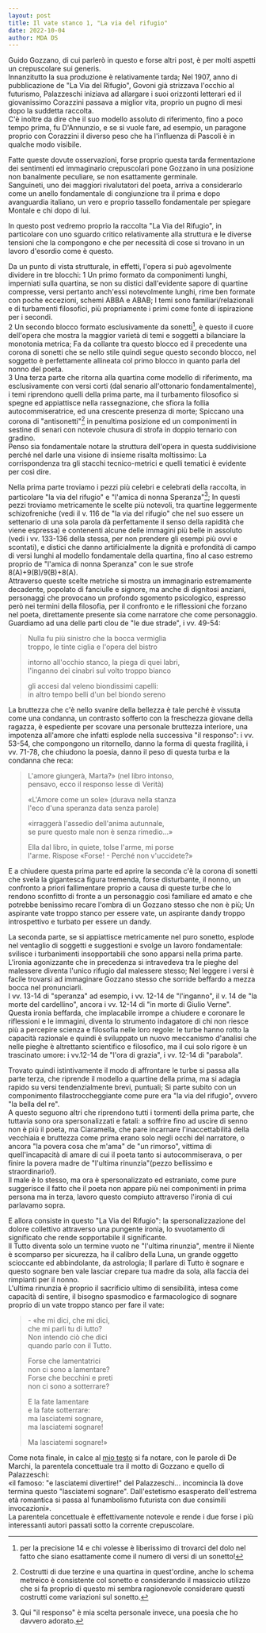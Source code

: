 ```yaml
---
layout: post
title: Il vate stanco 1, "La via del rifugio"
date: 2022-10-04
author: MDA DS
---
```

Guido Gozzano, di cui parlerò in questo e forse altri post, è per molti aspetti un crepuscolare sui generis.      
Innanzitutto la sua produzione è relativamente tarda; Nel 1907, anno di pubblicazione de "La Via del Rifugio", Govoni già strizzava l'occhio al futurismo, Palazzeschi iniziava ad allargare i suoi orizzonti letterari ed il giovanissimo Corazzini passava a miglior vita, proprio un pugno di mesi dopo la suddetta raccolta.      
C'è inoltre da dire che il suo modello assoluto di riferimento, fino a poco tempo prima, fu D'Annunzio, e se si vuole fare, ad esempio, un paragone proprio con Corazzini il diverso peso che ha l'influenza di Pascoli è in qualche modo visibile.     

Fatte queste dovute osservazioni, forse proprio questa tarda fermentazione dei sentimenti ed immaginario crepuscolari pone Gozzano in una posizione non banalmente peculiare, se non esattamente germinale.    
Sanguineti, uno dei maggiori rivalutatori del poeta, arriva a considerarlo come un anello fondamentale di congiunzione tra il prima e dopo avanguardia italiano, un vero e proprio tassello fondamentale per spiegare Montale e chi dopo di lui.     

In questo post vedremo proprio la raccolta "La Via del Rifugio", in particolare con uno sguardo critico relativamente alla struttura e le diverse tensioni che la compongono e che per necessità di cose si trovano in un lavoro d'esordio come è questo.

Da un punto di vista strutturale, in effetti, l'opera si può agevolmente dividere in tre blocchi:
1 Un primo formato da componimenti lunghi, imperniati sulla quartina, se non su distici dall'evidente sapore di quartine compresse, versi pertanto anch'essi notevolmente lunghi, rime ben formate con poche eccezioni, schemi ABBA e ABAB; I temi sono familiari/relazionali e di turbamenti filosofici, più propriamente i primi come fonte di ispirazione per i secondi.     
2 Un secondo blocco formato esclusivamente da sonetti[^1], è questo il cuore dell'opera che mostra la maggior varietà di temi e soggetti a bilanciare la monotonia metrica; Fa da collante tra questo blocco ed il precedente una corona di sonetti che se nello stile quindi segue questo secondo blocco, nel soggetto è perfettamente allineata col primo blocco in quanto parla del nonno del poeta.       
3 Una terza parte che ritorna alla quartina come modello di riferimento, ma esclusivamente con versi corti (dal senario all'ottonario fondamentalmente), i temi riprendono quelli della prima parte, ma il turbamento filosofico si spegne ed appiattisce nella rassegnazione, che sfiora la follia autocommiseratrice, ed una crescente presenza di morte; Spiccano una corona di "antisonetti"[^2] in penultima posizione ed un componimenti in sestine di senari con notevole chusura di strofa in doppio ternario con gradino.    
Penso sia fondamentale notare la struttura dell'opera in questa suddivisione perché nel darle una visione di insieme risalta moltissimo: La corrispondenza tra gli stacchi tecnico-metrici e quelli tematici è evidente per così dire.

Nella prima parte troviamo i pezzi più celebri e celebrati della raccolta, in particolare "la via del rifugio" e "l'amica di nonna Speranza"[^3]; In questi pezzi troviamo metricamente le scelte più notevoli, tra quartine leggermente schizofreniche (vedi il v. 116 de "la via del rifugio" che nel suo essere un settenario di una sola parola dà perfettamente il senso della rapidità che viene espressa) e contenenti alcune delle immagini più belle in assoluto (vedi i vv. 133-136 della stessa, per non prendere gli esempi più ovvi e scontati), e distici che danno artificialmente la dignità e profondità di campo di versi lunghi al modello fondamentale della quartina, fino al caso estremo proprio de "l'amica di nonna Speranza" con le sue strofe 8(A)+9(B)/9(B)+8(A).      
Attraverso queste scelte metriche si mostra un immaginario estremamente decadente, popolato di fanciulle e signore, ma anche di dignitosi anziani, personaggi che provocano un profondo sgomento psicologico, espresso però nei termini della filosofia, per il confronto e le riflessioni che forzano nel poeta, direttamente presente sia come narratore che come personaggio.     
Guardiamo ad una delle parti clou de "le due strade", i vv. 49-54:

>Nulla fu più sinistro che la bocca vermiglia     
>troppo, le tinte ciglia e l'opera del bistro    
>     
>intorno all'occhio stanco, la piega di quei labri,     
>l'inganno dei cinabri sul volto troppo bianco     
>      
>gli accesi dal veleno biondissimi capelli:     
>in altro tempo belli d'un bel biondo sereno

La bruttezza che c'è nello svanire della bellezza è tale perché è vissuta come una condanna, un contrasto sofferto con la freschezza giovane della ragazza, è espediente per scovare una personale bruttezza interiore, una impotenza all'amore che infatti esplode nella successiva "il responso": i vv. 53-54, che compongono un ritornello, danno la forma di questa fragilità, i vv. 71-78, che chiudono la poesia, danno il peso di questa turba e la condanna che reca:     

>L'amore giungerà, Marta?&#187; (nel libro intonso,     
>pensavo, ecco il responso lesse di Verità)     
>      
>&#171;L'Amore come un sole&#187; (durava nella stanza     
>l'eco d'una speranza data senza parole)     
>      
>&#171;irraggerà l'assedio dell'anima autunnale,    
>se pure questo male non è senza rimedio...&#187;      
>     
>Ella dal libro, in quiete, tolse l'arme, mi porse     
>l'arme. Rispose &#171;Forse! \- Perché non v'uccidete?&#187;

E a chiudere questa prima parte ed aprire la seconda c'è la corona di sonetti che svela la gigantesca figura tremenda, forse disturbante, il nonno, un confronto a priori fallimentare proprio a causa di queste turbe che lo rendono sconfitto di fronte a un personaggio così familiare ed amato e che potrebbe benissimo recare l'ombra di un Gozzano stesso che non è più; Un aspirante vate troppo stanco per essere vate, un aspirante dandy troppo introspettivo e turbato per essere un dandy.     

La seconda parte, se si appiattisce metricamente nel puro sonetto, esplode nel ventaglio di soggetti e suggestioni e svolge un lavoro fondamentale: svilisce i turbanìmenti insopportabili che sono apparsi nella prima parte.      
L'ironia agonizzante che in precedenza si intravedeva tra le pieghe del malessere diventa l'unico rifugio dal malessere stesso; Nel leggere i versi è facile trovarsi ad immaginare Gozzano stesso che sorride beffardo a mezza bocca nel pronunciarli.     
I vv. 13-14 di "speranza" ad esempio, i vv. 12-14 de "l'inganno", il v. 14 de "la morte del cardellino", ancora i vv. 12-14 di "in morte di Giulio Verne".    
Questa ironia beffarda, che implacabile irrompe a chiudere e coronare le riflessioni e le immagini, diventa lo strumento indagatore di chi non riesce più a percepire scienza e filosofia nelle loro regole: le turbe hanno rotto la capacità razionale e quindi è sviluppato un nuovo meccanismo d'analisi che nelle pieghe è altrettanto scientifico e filosofico, ma il cui solo rigore è un trascinato umore: i vv.12-14 de "l'ora di grazia", i vv. 12-14 di "parabola".     

Trovato quindi istintivamente il modo di affrontare le turbe si passa alla parte terza, che riprende il modello a quartine della prima, ma si adagia rapido su versi tendenzialmente brevi, puntuali; Si parte subito con un componimento filastroccheggiante come pure era "la via del rifugio", ovvero "la bella del re".     
A questo seguono altri che riprendono tutti i tormenti della prima parte, che tuttavia sono ora spersonalizzati e fatali: a soffrire fino ad uscire di senno non è più il poeta, ma Ciaramella, che pare incarnare l'inaccettabilità della vecchiaia e bruttezza come prima erano solo negli occhi del narratore, o ancora "la povera cosa che m'ama" de "un rimorso", vittima di quell'incapacità di amare di cui il poeta tanto si autocommiserava, o per finire la povera madre de "l'ultima rinunzia"(pezzo bellissimo e straordinario!).     
Il male è lo stesso, ma ora è spersonalizzato ed estraniato, come pure suggerisce il fatto che il poeta non appare più nei componimenti in prima persona ma in terza, lavoro questo compiuto attraverso l'ironia di cui parlavamo sopra.      

E allora consiste in questo "La Via del Rifugio": la spersonalizzazione del dolore collettivo attraverso una pungente ironia, lo svuotamento di significato che rende sopportabile il significante.      
Il Tutto diventa solo un termine vuoto ne "l'ultima rinunzia", mentre il Niente è scomparso per sicurezza, ha il calibro della Luna, un grande oggetto scioccante ed abbindolante, da astrologia; Il parlare di Tutto è sognare e questo sognare ben vale lasciar crepare tua madre da sola, alla faccia dei rimpianti per il nonno.     
L'ultima rinunzia è proprio il sacrificio ultimo di sensibilità, intesa come capacità di sentire, il bisogno spasmodico e farmacologico di sognare proprio di un vate troppo stanco per fare il vate:    

>\- &#171;he mi dici, che mi dici,    
>che mi parli tu di lutto?    
>Non intendo ciò che dici    
>quando parlo con il Tutto.    
>    
>Forse che lamentatrici    
>non ci sono a lamentare?    
>Forse che becchini e preti    
>non ci sono a sotterrare?    
>     
>E la fate lamentare    
>e la fate sotterrare:    
>ma lasciatemi sognare,    
>ma lasciatemi sognare!   
>    
>Ma lasciatemi sognare!&#187;     

Come nota finale, in calce al [mio testo](https://www.ibs.it/poesie-libro-guido-gozzano/e/9788806231866) si fa notare, con le parole di De Marchi, la parentela concettuale tra il motto di Gozzano e quello di Palazzeschi:     
&#171;il famoso: "e lasciatemi divertire!" del Palazzeschi... incomincia là dove termina questo "lasciatemi sognare". Dall'estetismo esasperato dell'estrema età romantica si passa al funambolismo futurista con due consimili invocazioni&#187;.     
La parentela concettuale è effettivamente notevole e rende i due forse i più interessanti autori passati sotto la corrente crepuscolare.

[^1]: per la precisione 14 e chi volesse è liberissimo di trovarci del dolo nel fatto che siano esattamente come il numero di versi di un sonetto!
[^2]: Costrutti di due terzine e una quartina in quest'ordine, anche lo schema metreico è consistente col sonetto e considerando il massiccio utilizzo che si fa proprio di questo mi sembra ragionevole considerare questi costrutti come variazioni sul sonetto.
[^3]: Qui "il responso" è mia scelta personale invece, una poesia che ho davvero adorato.